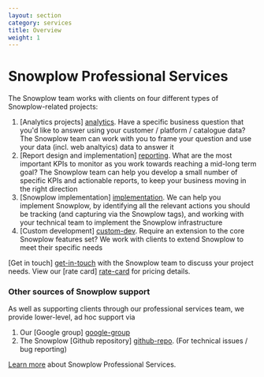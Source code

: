 ```yaml
---
layout: section
category: services
title: Overview
weight: 1
---
```


# Snowplow Professional Services

The Snowplow team works with clients on four different types of Snowplow-related projects:

1. [Analytics projects] [analytics]. Have a specific business question that you'd like to answer using your customer / platform / catalogue data? The Snowplow team can work with you to frame your question and use your data (incl. web analtyics) data to answer it
2. [Report design and implementation] [reporting]. What are the most important KPIs to monitor as you work towards reaching a mid-long term goal? The Snowplow team can help you develop a small number of specific KPIs and actionable reports, to keep your business moving in the right direction
3. [Snowplow implementation] [implementation]. We can help you implement Snowplow, by identifying all the relevant actions you should be tracking (and capturing via the Snowplow tags), and working with your technical team to implement the Snowplow infrastructure
4. [Custom development] [custom-dev]. Require an extension to the core Snowplow features set? We work with clients to extend Snowplow to meet their specific needs

[Get in touch] [get-in-touch] with the Snowplow team to discuss your project needs. View our [rate card] [rate-card] for pricing details. 

### Other sources of Snowplow support

As well as supporting clients through our professional services team, we provide lower-level, ad hoc support via

1. Our [Google group] [google-group]
2. The Snowplow [Github repository] [github-repo]. (For technical issues / bug reporting)

[Learn more][analytics] about Snowplow Professional Services.

[analytics]: analytics.html
[reporting]: reporting.html
[implementation]: implementation.html
[custom-dev]: custom-development.html
[rate-card]: rate-card.html
[google-group]: https://groups.google.com/forum/#!forum/snowplow-user
[github-repo]: http://github.com/snowplow/snowplow
[get-in-touch]: /about/index.html 